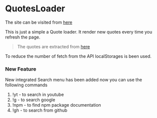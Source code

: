 # QuotesLoader

The site can be visited from [here](https://kunatastic.github.io/QuotesLoader/)

This is just a simple a Quote loader. It render new quotes every time you refresh the page.

> The quotes are extracted from [here](https://type.fit/api/quotes)

To reduce the number of fetch from the API localStorages is been used.

### New Feature

New integrated Search menu has been added now you can use the following commands

1. !yt - to search in youtube
2. !g - to search google
3. !npm - to find npm package documentation
4. !gh - to search from github
